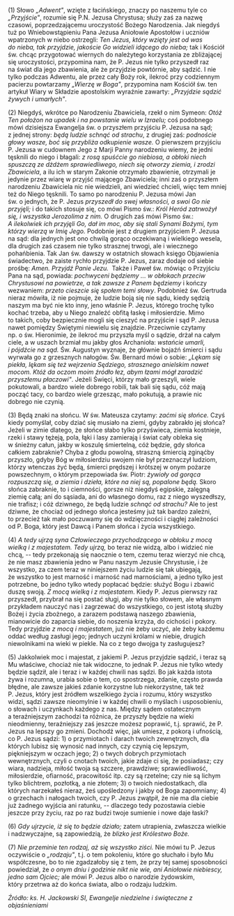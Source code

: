 
\(1\) Słowo *„Adwent"*, wzięte z łacińskiego, znaczy po naszemu tyle co
*„Przyjście"*, rozumie się P.N. Jezusa Chrystusa; służy zaś za nazwę
czasowi, poprzedzającemu uroczystość Bożego Narodzenia. Jak niegdyś tuż
po Wniebowstąpieniu Pana Jezusa Aniołowie Apostołów i uczniów
wpatrzonych w niebo ostrzegli: *Ten Jezus, który wzięty jest od was
do nieba, tak przyjdzie, jakoście Go widzieli idącego do nieba;* tak
i Kościół św. chcąc przygotować wiernych do należytego korzystania
ze zbliżającej się uroczystości, przypomina nam, że P. Jezus nie tylko
przyszedł raz na świat dla jego zbawienia, ale że przyjdzie powtórnie,
aby sądzić. I nie tylko podczas Adwentu, ale przez cały Boży rok,
ilekroć przy codziennym pacierzu powtarzamy *„Wierzę w Boga"*,
przypomina nam Kościół św. ten artykuł Wiary w Składzie apostolskim
wyraźnie zawarty: *„Przyjdzie sądzić żywych i umarłych"*.

\(2\) Niegdyś, wkrótce po Narodzeniu Zbawiciela, rzekł o nim Symeon:
*Otóż Ten położon na upadek i na powstanie wielu w Izraelu;* coś
podobnego mówi dzisiejsza Ewangelja św. o przyszłem przyjściu P. Jezusa
na sąd; z jednej strony: *będą ludzie schnąć od strachu*, z drugiej zaś:
*podnoście głowy wasze, boć się przybliża odkupienie wasze.* O pierwszem
przyjściu P. Jezusa w cudownem Jego z Marji Panny narodzeniu wiemy,
że jedni tęsknili do niego i błagali: *z rosą spuśćcie go niebiosa,
a obłoki niech spuszczą ze dżdżem sprawiedliwego, niech się otworzy
ziemia, i zrodzi Zbawiciela*, a ilu ich w starym Zakonie otrzymało
zbawienie, otrzymali je jedynie przez wiarę w przyjść mającego
Zbawiciela; inni zaś o przyszłem narodzeniu Zbawiciela nic nie
wiedzieli, ani wiedzieć chcieli, więc tem mniej też do Niego tęsknili.
To samo po narodzeniu P. Jezusa mówi Jan św. o jednych, że P. Jezus
*przyszedł do swej własności, a swoi Go nie przyjęli;* i do takich
stosuje się, co mówi Pismo św.: *Król Heród zatrwożył się, i wszystka
Jerozolima z nim.* O drugich zaś mówi Pismo św.: *A ilekolwiek ich
przyjęli Go, dał im moc, aby się stali Synami Bożymi, tym którzy wierzą
w Imię Jego.* Podobnie jest z drugiem przyjściem P. Jezusa na sąd: dla
jednych jest ono chwilą gorąco oczekiwaną i wielkiego wesela, dla
drugich zaś czasem nie tylko strasznej trwogi, ale i wiecznego
pohańbienia. Tak Jan św. dawszy w ostatnich słowach księgo Objawienia
świadectwo, że zaiste rychło przyjdzie P. Jezus, zaraz dodaje od siebie
prośbę: *Amen. Przyjdź Panie Jezu.*  Także i Paweł św. mówiąc
o Przyjściu Pana na sąd, powiada: *pochwyceni będziemy ... w obłokach
przeciw Chrystusowi na powietrze, a tak zawsze z Panem będziemy*
i kończy wezwaniem: *przeto cieszcie się społem temi słowy*. Podobnież
św. Gertruda nieraz mówiła, iż nie pojmuje, że ludzie boją się nie sądu,
kiedy sędzią naszym ma być nie kto inny, jeno właśnie P. Jezus,
którego trochę tylko kochać trzeba, aby u Niego znaleźć obfitą łaskę
i miłosierdzie. Mimo to takich, coby bezpiecznie mogli się cieszyć
na przyjście i sąd P. Jezusa nawet pomiędzy Świętymi niewielu się
znajdzie. Przeciwnie czytamy np. o św. Hieronimie, że ilekroć mu
przyszła myśl o sądzie, drżał na całym ciele, a w uszach brzmiał mu
jakby głos Archanioła: *wstańcie umarli, i pójdźcie na sąd.* Św.
Augustyn wyznaje, że głównie bojaźń śmierci i sądu wyrwała go
z grzesznych nałogów. Św. Bernard mówi o sobie: *„Lękam się piekła,
lękam się też wejrzenia Sędziego, strasznego anielskim nawet mocom. Któż
da oczom moim źródło łez, abym łzami mógł zaradzić przyszłemu
płaczowi"*. Jeżeli Święci, którzy mało grzeszyli, wiele pokutowali,
a bardzo wiele dobrego robili, tak bali się sądu, cóż mają począć tacy,
co bardzo wiele grzesząc, mało pokutują, a prawie nic dobrego nie
czynią.

\(3\) Będą znaki na słońcu. W św. Mateusza czytamy: *zaćmi się słońce.*
Czyś kiedy pomyślał, coby dziać się musiało na ziemi, gdyby zabrakło jej
słońca? Jeżeli w zimie dlatego, że słońce słabo tylko przyświeca, ziemia
kostnieje, rzeki i stawy tężeją, pola, łąki i lasy zamierają i świat
cały obleka się w śnieżny całun, jakby w koszulę śmiertelną, cóż będzie,
gdy słońca całkiem zabraknie? Chyba z głodu powolną, straszną śmiercią
zginąćby przyszło, gdyby Bóg w miłosierdziu swojem nie był przeznaczył
ludziom, którzy wtenczas żyć będą, śmierci prędszej i krótszej w onym
pożarze powszechnym, o którym przepowiada św. Piotr: *żywioły od gorąca
rozpuszczą się, a ziemia i dzieła, które na niej są, popalone będą.*
Skoro słońca zabraknie, to i ciemności, gorsze niż niegdyś egipskie,
zalęgną ziemię całą; ani do sąsiada, ani do własnego domu, raz z niego
wyszedłszy, nie trafisz; i cóż dziwnego, że będą ludzie *schnąć
od strachu?* Ale to jest dziwne, że chociaż od jednego słońca jesteśmy
już tak bardzo zależni, to przecież tak mało poczuwamy się
do wdzięczności i ciągłej zależności od P. Boga, który jest Dawcą
i Panem słońca i życia wszystkiego.

\(4\) *A tedy ujrzą syna Człowieczego przychodzącego w obłoku z mocą
wielką i z majestatem. Tedy ujrzą,* bo teraz nie widzą, albo i widzieć
nie chcą, -- tedy przekonają się naocznie o tem, czemu teraz wierzyć nie
chcą, że nie masz zbawienia jedno w Panu naszym Jezusie Chrystusie, i że
wszystko, za czem teraz w niniejszem życiu ludzie się tak ubiegają,
że wszystko to jest marność i marność nad marnościami, a jedno tylko
jest potrzebne, bo jedno tylko wtedy popłacać będzie: służyć Bogu
i zbawić duszę swoją. *Z mocą wielką i z majestatem*. Kiedy P. Jezus
pierwszy raz przyszedł, przybrał na się postać sługi, aby nie tylko
słowem, ale własnym przykładem nauczyć nas i zagrzewać do wszystkiego,
co jest istotą służby Bożej i życia zbożnego, a zarazem podstawą naszego
zbawienia, mianowicie do zaparcia siebie, do noszenia krzyża,
do cichości i pokory. Tedy przyjdzie *z mocą i majestatem*, już nie
żeby uczyć, ale żeby każdemu oddać według zasługi jego; jednych uczyni
królami w niebie, drugich niewolnikami na wieki w piekle. Na co z tego
dwojga ty zasługujesz?

\(5\) Jakkolwiek moc i majestat, z jakiemi P. Jezus przyjdzie sądzić,
i teraz są Mu właściwe, chociaż nie tak widoczne, to jednak P. Jezus nie
tylko wtedy będzie sądził, ale i teraz i w każdej chwili nas sądzi. Bo
jak każda istota żywa i rozumna, urabia sobie o tem, co spostrzega,
zdanie, często prawda błędne, ale zawsze jakieś zdanie korzystne lub
niekorzystne, tak też P. Jezus, który jest źródłem wszelkiego życia
i rozumu, który wszystko widzi, sądzi zawsze nieomylnie i w każdej
chwili o myślach i usposobieniu, o słowach i uczynkach każdego z nas.
Między sądem ostatecznym a teraźniejszym zachodzi ta różnica,
że przyszły będzie na wieki nieodmienny, teraźniejszy zaś jeszcze możesz
poprawić, t.j. sprawić, że P. Jezus na lepszy go zmieni. Dochodź więc,
jak umiesz, z pokorą i ufnością, co P. Jezus sądzi: 1) o przymiotach
i darach twoich zewnętrznych, dla których lubisz się wynosić nad innych,
czy czynią cię lepszym, piękniejszym w oczach jego; 2) o twych dobrych
przymiotach wewnętrznych, czyli o cnotach twoich, jakie zdaje ci się,
że posiadasz; czy wiara, nadzieja, miłość twoja są szczere, prawdziwe;
sprawiedliwość, miłosierdzie, ofiarność, pracowitość itp. czy są
rzetelne; czy nie są lichym tylko blichtrem, pozłotką, a nie złotem; 3)
o twoich niedostatkach, dla których narzekałeś nieraz, żeś upośledzony
i jakby od Boga zapomniany; 4) o grzechach i nałogach twoich, czy
P. Jezus zwątpił, że nie ma dla ciebie już żadnego wyjścia ani ratunku,
-- dlaczego tedy pozostawia ciebie jeszcze przy życiu, raz po raz budzi
twoje sumienie i nowe daje łaski?

\(6\) *Gdy ujrzycie, iż się to będzie działo;* zatem utrapienia,
zwłaszcza wielkie i nadzwyczajne, są zapowiedzią, że *blizko jest
Królestwo Boże.*

\(7\) *Nie przeminie ten rodzaj, aż się wszystko ziści.* Nie mówi tu
P. Jezus oczywiście o *„rodzaju"*, t.j. o tem pokoleniu, które go
słuchało i było Mu współczesne, bo to nie zgadzałoby się z tem, że przy
tej samej sposobności powiedział, że *o onym dniu i godzinie nikt nie
wie, ani Aniołowie niebiescy, jedno sam Ojciec;* ale mówi P. Jezus albo
o narodzie żydowskim, który przetrwa aż do końca świata, albo o rodzaju
ludzkim.

*Źródło: ks. H. Jackowski SI, Ewangelje niedzielne i świąteczne z objaśnieniami*
